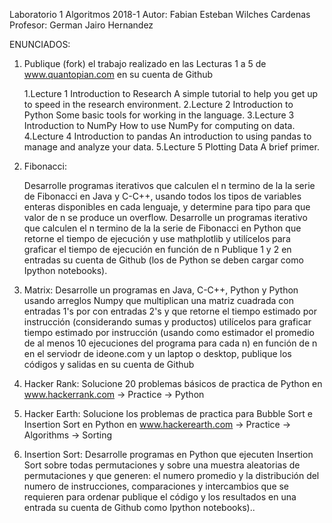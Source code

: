 Laboratorio 1
Algoritmos 2018-1
Autor: Fabian Esteban Wilches Cardenas
Profesor: German Jairo Hernandez 

ENUNCIADOS:
1. Publique (fork) el trabajo realizado en las Lecturas 1 a 5 de www.quantopian.com en su cuenta de Github 

    1.Lecture 1 Introduction to Research A simple tutorial to help you get up to speed in the research environment. 
    2.Lecture 2 Introduction to Python Some basic tools for working in the language. 
    3.Lecture 3 Introduction to NumPy How to use NumPy for computing on data. 
    4.Lecture 4 Introduction to pandas An introduction to using pandas to manage and analyze your data. 
    5.Lecture 5 Plotting Data A brief primer.    

2. Fibonacci:

    Desarrolle programas iterativos que calculen el n termino de la  la serie de Fibonacci  en Java y C-C++, usando todos los tipos de variables enteras disponibles en cada lenguaje, y determine para tipo para que valor de n se produce un overflow.
    Desarrolle un programas iterativo que calculen el n termino de la  la serie de Fibonacci  en Python que retorne el tiempo de ejecución y use mathplotlib y utilícelos para graficar el tiempo de ejecución en función de n 
    Publique  1 y 2 en entradas su cuenta de Github  (los de Python se deben cargar como Ipython notebooks).         

3. Matrix: Desarrolle un programas en Java, C-C++, Python y Python usando arreglos Numpy que multiplican una matriz cuadrada con entradas  1's por con entradas 2's  y que retorne el tiempo estimado por instrucción (considerando sumas y productos)  utilícelos para graficar tiempo estimado por instrucción (usando como estimador el promedio de al menos 10 ejecuciones del programa para cada n)  en función de n en el serviodr de ideone.com y un laptop o desktop, publique los códigos y salidas en  su cuenta de Github
4. Hacker Rank: Solucione 20 problemas básicos de practica de Python en  www.hackerrank.com -> Practice -> Python
5. Hacker Earth: Solucione  los problemas de practica para Bubble Sort e Insertion Sort en  Python  en www.hackerearth.com -> Practice -> Algorithms -> Sorting
6. Insertion Sort: Desarrolle programas en Python que ejecuten Insertion Sort sobre todas permutaciones y sobre una muestra aleatorias de permutaciones y que generen: el numero promedio y la distribución del numero de instrucciones, comparaciones y intercambios que se requieren para ordenar publique el código y los resultados en una entrada su cuenta de Github como Ipython notebooks).. 
